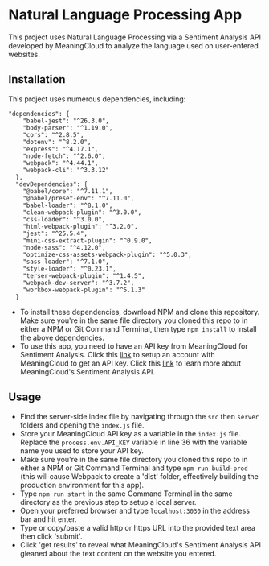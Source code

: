 # Natural Language Processing App
This project uses Natural Language Processing via a Sentiment Analysis API developed by MeaningCloud to analyze the language used on user-entered websites. 

## Installation
This project uses numerous dependencies, including:
```
"dependencies": {
    "babel-jest": "^26.3.0",
    "body-parser": "^1.19.0",
    "cors": "^2.8.5",
    "dotenv": "^8.2.0",
    "express": "^4.17.1",
    "node-fetch": "^2.6.0",
    "webpack": "^4.44.1",
    "webpack-cli": "^3.3.12"
  },
  "devDependencies": {
    "@babel/core": "^7.11.1",
    "@babel/preset-env": "^7.11.0",
    "babel-loader": "^8.1.0",
    "clean-webpack-plugin": "^3.0.0",
    "css-loader": "^3.0.0",
    "html-webpack-plugin": "^3.2.0",
    "jest": "^25.5.4",
    "mini-css-extract-plugin": "^0.9.0",
    "node-sass": "^4.12.0",
    "optimize-css-assets-webpack-plugin": "^5.0.3",
    "sass-loader": "^7.1.0",
    "style-loader": "^0.23.1",
    "terser-webpack-plugin": "^1.4.5",
    "webpack-dev-server": "^3.7.2",
    "workbox-webpack-plugin": "^5.1.3"
  }
```

- To install these dependencies, download NPM and clone this repository. Make sure you're in the same file directory you cloned this repo to in either a NPM or Git Command Terminal, then type `npm install` to install the above dependencies. 
- To use this app, you need to have an API key from MeaningCloud for Sentiment Analysis. Click this [link](https://www.meaningcloud.com/developer/getting-started) to setup an account with MeaningCloud to get an API key. Click this [link](https://www.meaningcloud.com/developer/sentiment-analysis/doc) to learn more about MeaningCloud's Sentiment Analysis API.

## Usage
- Find the server-side index file by navigating through the `src` then `server` folders and opening the `index.js` file. 
- Store your MeaningCloud API key as a variable in the `index.js` file. Replace the `process.env.API_KEY` variable in line 36 with the variable name you used to store your API key.  
- Make sure you're in the same file directory you cloned this repo to in either a NPM or Git Command Terminal and type `npm run build-prod` (this will cause Webpack to create a 'dist' folder, effectively building the production environment for this app).  
- Type `npm run start` in the same Command Terminal in the same directory as the previous step to setup a local server. 
- Open your preferred browser and type `localhost:3030` in the address bar and hit enter. 
- Type or copy/paste a valid http or https URL into the provided text area then click 'submit'.
- Click 'get results' to reveal what MeaningCloud's Sentiment Analysis API gleaned about the text content on the website you entered.
